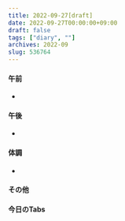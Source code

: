 ```yaml
---
title: 2022-09-27[draft]
date: 2022-09-27T00:00:00+09:00
draft: false
tags: ["diary", ""]
archives: 2022-09
slug: 536764
---
```

#### 午前
- 
#### 午後
- 
#### 体調
- 
#### その他
#### 今日のTabs